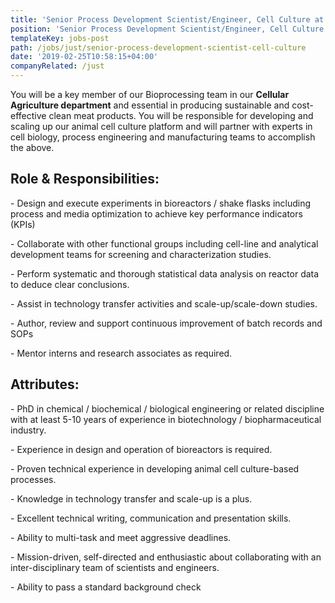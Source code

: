 ```yaml
---
title: 'Senior Process Development Scientist/Engineer, Cell Culture at Just'
position: 'Senior Process Development Scientist/Engineer, Cell Culture'
templateKey: jobs-post
path: /jobs/just/senior-process-development-scientist-cell-culture
date: '2019-02-25T10:58:15+04:00'
companyRelated: /just
---
```

You will be a key member of our Bioprocessing team in our **Cellular Agriculture department** and essential in producing sustainable and cost-effective clean meat products. You will be responsible for developing and scaling up our animal cell culture platform and will partner with experts in cell biology, process engineering and manufacturing teams to accomplish the above.

## Role & Responsibilities:

\- Design and execute experiments in bioreactors / shake flasks including process and media optimization to achieve key performance indicators (KPIs)

\- Collaborate with other functional groups including cell-line and analytical development teams for screening and characterization studies.

\- Perform systematic and thorough statistical data analysis on reactor data to deduce clear conclusions.

\- Assist in technology transfer activities and scale-up/scale-down studies.

\- Author, review and support continuous improvement of batch records and SOPs

\- Mentor interns and research associates as required.



## Attributes:

\- PhD in chemical / biochemical / biological engineering or related discipline with at least 5-10 years of experience in biotechnology / biopharmaceutical industry.

\- Experience in design and operation of bioreactors is required.

\- Proven technical experience in developing animal cell culture-based processes.

\- Knowledge in technology transfer and scale-up is a plus.

\- Excellent technical writing, communication and presentation skills.

\- Ability to multi-task and meet aggressive deadlines.

\- Mission-driven, self-directed and enthusiastic about collaborating with an inter-disciplinary team of scientists and engineers.

\- Ability to pass a standard background check
